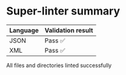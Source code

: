 # Super-linter summary

| Language | Validation result |
| -------- | ----------------- |
| JSON     | Pass ✅           |
| XML      | Pass ✅           |

All files and directories linted successfully
